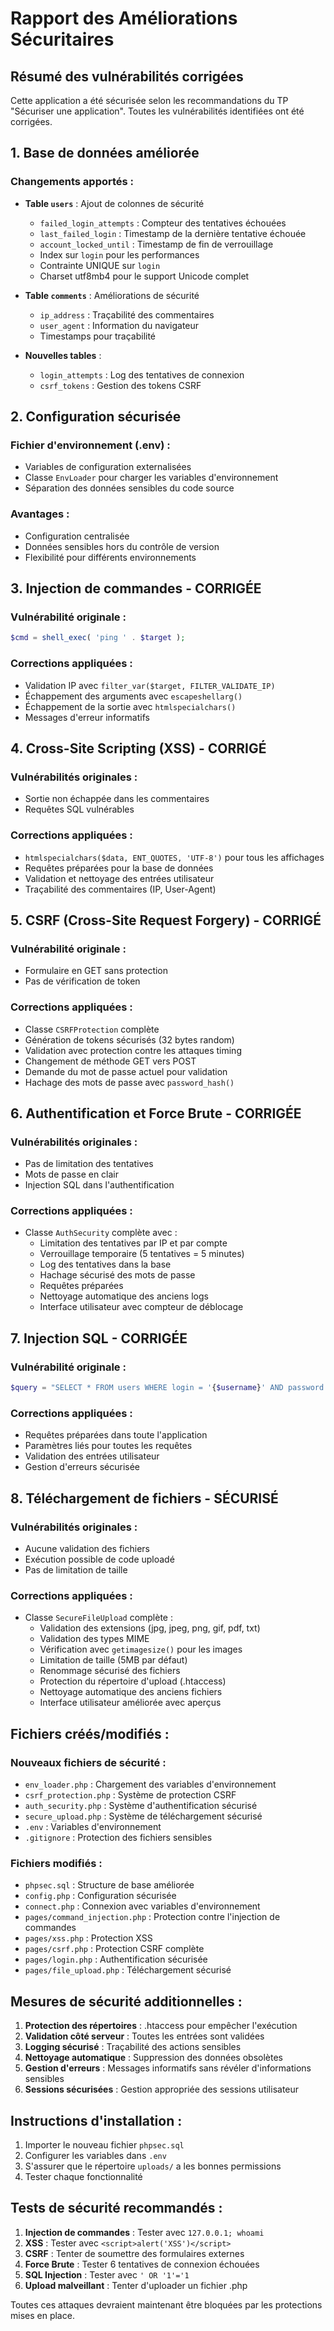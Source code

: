 # Rapport des Améliorations Sécuritaires

## Résumé des vulnérabilités corrigées

Cette application a été sécurisée selon les recommandations du TP "Sécuriser une application". Toutes les vulnérabilités identifiées ont été corrigées.

## 1. Base de données améliorée

### Changements apportés :
- **Table `users`** : Ajout de colonnes de sécurité
  - `failed_login_attempts` : Compteur des tentatives échouées
  - `last_failed_login` : Timestamp de la dernière tentative échouée
  - `account_locked_until` : Timestamp de fin de verrouillage
  - Index sur `login` pour les performances
  - Contrainte UNIQUE sur `login`
  - Charset utf8mb4 pour le support Unicode complet

- **Table `comments`** : Améliorations de sécurité
  - `ip_address` : Traçabilité des commentaires
  - `user_agent` : Information du navigateur
  - Timestamps pour traçabilité

- **Nouvelles tables** :
  - `login_attempts` : Log des tentatives de connexion
  - `csrf_tokens` : Gestion des tokens CSRF

## 2. Configuration sécurisée

### Fichier d'environnement (.env) :
- Variables de configuration externalisées
- Classe `EnvLoader` pour charger les variables d'environnement
- Séparation des données sensibles du code source

### Avantages :
- Configuration centralisée
- Données sensibles hors du contrôle de version
- Flexibilité pour différents environnements

## 3. Injection de commandes - CORRIGÉE

### Vulnérabilité originale :
```php
$cmd = shell_exec( 'ping ' . $target );
```

### Corrections appliquées :
- Validation IP avec `filter_var($target, FILTER_VALIDATE_IP)`
- Échappement des arguments avec `escapeshellarg()`
- Échappement de la sortie avec `htmlspecialchars()`
- Messages d'erreur informatifs

## 4. Cross-Site Scripting (XSS) - CORRIGÉ

### Vulnérabilités originales :
- Sortie non échappée dans les commentaires
- Requêtes SQL vulnérables

### Corrections appliquées :
- `htmlspecialchars($data, ENT_QUOTES, 'UTF-8')` pour tous les affichages
- Requêtes préparées pour la base de données
- Validation et nettoyage des entrées utilisateur
- Traçabilité des commentaires (IP, User-Agent)

## 5. CSRF (Cross-Site Request Forgery) - CORRIGÉ

### Vulnérabilité originale :
- Formulaire en GET sans protection
- Pas de vérification de token

### Corrections appliquées :
- Classe `CSRFProtection` complète
- Génération de tokens sécurisés (32 bytes random)
- Validation avec protection contre les attaques timing
- Changement de méthode GET vers POST
- Demande du mot de passe actuel pour validation
- Hachage des mots de passe avec `password_hash()`

## 6. Authentification et Force Brute - CORRIGÉE

### Vulnérabilités originales :
- Pas de limitation des tentatives
- Mots de passe en clair
- Injection SQL dans l'authentification

### Corrections appliquées :
- Classe `AuthSecurity` complète avec :
  - Limitation des tentatives par IP et par compte
  - Verrouillage temporaire (5 tentatives = 5 minutes)
  - Log des tentatives dans la base
  - Hachage sécurisé des mots de passe
  - Requêtes préparées
  - Nettoyage automatique des anciens logs
  - Interface utilisateur avec compteur de déblocage

## 7. Injection SQL - CORRIGÉE

### Vulnérabilité originale :
```php
$query = "SELECT * FROM users WHERE login = '{$username}' AND password = '{$password}';";
```

### Corrections appliquées :
- Requêtes préparées dans toute l'application
- Paramètres liés pour toutes les requêtes
- Validation des entrées utilisateur
- Gestion d'erreurs sécurisée

## 8. Téléchargement de fichiers - SÉCURISÉ

### Vulnérabilités originales :
- Aucune validation des fichiers
- Exécution possible de code uploadé
- Pas de limitation de taille

### Corrections appliquées :
- Classe `SecureFileUpload` complète :
  - Validation des extensions (jpg, jpeg, png, gif, pdf, txt)
  - Validation des types MIME
  - Vérification avec `getimagesize()` pour les images
  - Limitation de taille (5MB par défaut)
  - Renommage sécurisé des fichiers
  - Protection du répertoire d'upload (.htaccess)
  - Nettoyage automatique des anciens fichiers
  - Interface utilisateur améliorée avec aperçus

## Fichiers créés/modifiés :

### Nouveaux fichiers de sécurité :
- `env_loader.php` : Chargement des variables d'environnement
- `csrf_protection.php` : Système de protection CSRF
- `auth_security.php` : Système d'authentification sécurisé
- `secure_upload.php` : Système de téléchargement sécurisé
- `.env` : Variables d'environnement
- `.gitignore` : Protection des fichiers sensibles

### Fichiers modifiés :
- `phpsec.sql` : Structure de base améliorée
- `config.php` : Configuration sécurisée
- `connect.php` : Connexion avec variables d'environnement
- `pages/command_injection.php` : Protection contre l'injection de commandes
- `pages/xss.php` : Protection XSS
- `pages/csrf.php` : Protection CSRF complète
- `pages/login.php` : Authentification sécurisée
- `pages/file_upload.php` : Téléchargement sécurisé

## Mesures de sécurité additionnelles :

1. **Protection des répertoires** : .htaccess pour empêcher l'exécution
2. **Validation côté serveur** : Toutes les entrées sont validées
3. **Logging sécurisé** : Traçabilité des actions sensibles
4. **Nettoyage automatique** : Suppression des données obsolètes
5. **Gestion d'erreurs** : Messages informatifs sans révéler d'informations sensibles
6. **Sessions sécurisées** : Gestion appropriée des sessions utilisateur

## Instructions d'installation :

1. Importer le nouveau fichier `phpsec.sql`
2. Configurer les variables dans `.env`
3. S'assurer que le répertoire `uploads/` a les bonnes permissions
4. Tester chaque fonctionnalité

## Tests de sécurité recommandés :

1. **Injection de commandes** : Tester avec `127.0.0.1; whoami`
2. **XSS** : Tester avec `<script>alert('XSS')</script>`
3. **CSRF** : Tenter de soumettre des formulaires externes
4. **Force Brute** : Tester 6 tentatives de connexion échouées
5. **SQL Injection** : Tester avec `' OR '1'='1`
6. **Upload malveillant** : Tenter d'uploader un fichier .php

Toutes ces attaques devraient maintenant être bloquées par les protections mises en place.